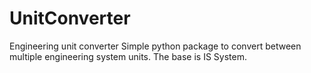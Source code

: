 # UnitConverter
Engineering unit converter
Simple python package to convert between multiple engineering system units. The base is IS System.
